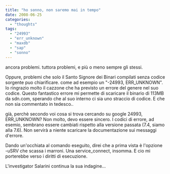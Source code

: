 ```yaml
---
title: "ho sonno, non saremo mai in tempo"
date: 2008-06-25
categories: 
  - "thoughts"
tags: 
  - "24993"
  - "err_unknown"
  - "maxdb"
  - "sap"
  - "sonno"
---
```


ancora problemi. tuttora problemi, e più o meno sempre gli stessi.

Oppure, problemi che solo il Santo Signore dei Binari compilati senza codice sorgente puo chiarificare. come ad esempio un "-24993, ERR\_UNKNOWN". Io ringrazio molto il cazzone che ha previsto un errore del genere nel suo codice. Questo fantastico errore mi permette di scaricare il binario di 113MB da sdn.com, sperando che al suo interno ci sia uno straccio di codice. E che non sia commentato in tedesco..

già, perchè secondo voi cosa si trova cercando su google 24993, ERR\_UNKNOWN? Non molto, devo essere sincero. I codici di errore, ad esemio, sembrano essere cambiati rispetto alla versione passata (7.4, siamo alla 7.6). Non servirà a niente scaricare la documentazione sui messaggi d'errore.

Dando un'occhiata al comando eseguito, direi che a prima vista è l'opzione -uSRV che scassa i marroni. Una service\_connect, insomma. E cio mi porterebbe verso i diritti di esecuzione.

L'investigator Salarini continua la sua indagine...
